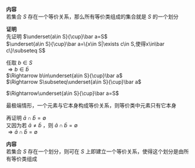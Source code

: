 **内容**  
若集合 $S$ 存在一个等价关系，那么所有等价类组成的集合就是 $S$ 的一个划分  
  
**证明**  
先证明 $\underset{a\in S}{\cup}\bar a=S$  
 $\underset{a\in S}{\cup}\bar a=\{x\in S|\exists c\in S,使得x\in\bar c\}\subseteq S$  
  
任取 $b\in S$  
 $\Rightarrow b\in\bar b$  
 $\Rightarrow b\in\underset{a\in S}{\cup}\bar a$  
 $\Rightarrow S\subseteq\underset{a\in S}{\cup}\bar a$  
  
 $\Rightarrow\underset{a\in S}{\cup}\bar a=S$  
  
最极端情形，一个元素与它本身构成等价关系，则等价类中元素只有它本身  
  
再证明 $\bar a\cap\bar b=\emptyset$  
又因为若 $\bar a\neq\bar b$ ，则 $\bar a\cap\bar b=\emptyset$  
 $\Rightarrow\bar a\cap\bar b=\emptyset$  
  
  
**内容**  
若集合 $S$ 存在一个划分，则可在 $S$ 上即建立一个等价关系，使得这个划分是由所有等价类组成  
